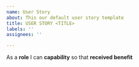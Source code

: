 ```yaml
---
name: User Story
about: This our default user story template
title: USER STORY <TITLE>
labels: ''
assignees: ''

---
```


As a **role** I can **capability** so that **received benefit**

